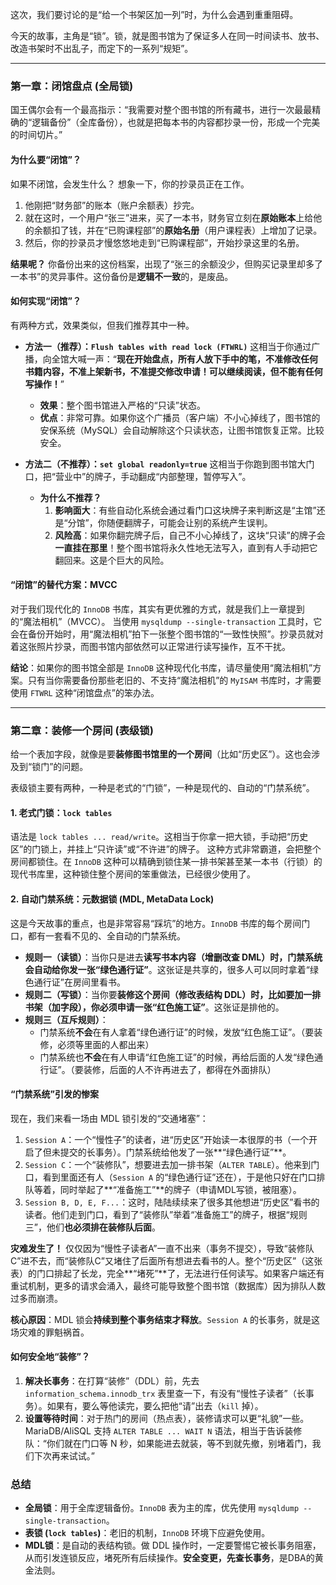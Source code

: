 这次，我们要讨论的是“给一个书架区加一列”时，为什么会遇到重重阻碍。

今天的故事，主角是“锁”。锁，就是图书馆为了保证多人在同一时间读书、放书、改造书架时不出乱子，而定下的一系列“规矩”。

---

### 第一章：闭馆盘点 (全局锁)

国王偶尔会有一个最高指示：“我需要对整个图书馆的所有藏书，进行一次最最精确的“逻辑备份”（全库备份），也就是把每本书的内容都抄录一份，形成一个完美的时间切片。”

#### 为什么要“闭馆”？
如果不闭馆，会发生什么？
想象一下，你的抄录员正在工作。
1.  他刚把“财务部”的账本（账户余额表）抄完。
2.  就在这时，一个用户“张三”进来，买了一本书，财务官立刻在**原始账本**上给他的余额扣了钱，并在“已购课程部”的**原始名册**（用户课程表）上增加了记录。
3.  然后，你的抄录员才慢悠悠地走到“已购课程部”，开始抄录这里的名册。

**结果呢？** 你备份出来的这份档案，出现了“张三的余额没少，但购买记录里却多了一本书”的灵异事件。这份备份是**逻辑不一致**的，是废品。

#### 如何实现“闭馆”？
有两种方式，效果类似，但我们推荐其中一种。

* **方法一（推荐）：`Flush tables with read lock (FTWRL)`**
    这相当于你通过广播，向全馆大喊一声：“**现在开始盘点，所有人放下手中的笔，不准修改任何书籍内容，不准上架新书，不准提交修改申请！可以继续阅读，但不能有任何写操作！**”
    * **效果**：整个图书馆进入严格的“只读”状态。
    * **优点**：非常可靠。如果你这个广播员（客户端）不小心掉线了，图书馆的安保系统（MySQL）会自动解除这个只读状态，让图书馆恢复正常。比较安全。

* **方法二（不推荐）：`set global readonly=true`**
    这相当于你跑到图书馆大门口，把“营业中”的牌子，手动翻成“内部整理，暂停写入”。
    * **为什么不推荐？**
        1.  **影响面大**：有些自动化系统会通过看门口这块牌子来判断这是“主馆”还是“分馆”，你随便翻牌子，可能会让别的系统产生误判。
        2.  **风险高**：如果你翻完牌子后，自己不小心掉线了，这块“只读”的牌子会**一直挂在那里**！整个图书馆将永久性地无法写入，直到有人手动把它翻回来。这是个巨大的风险。

#### “闭馆”的替代方案：MVCC
对于我们现代化的 `InnoDB` 书库，其实有更优雅的方式，就是我们上一章提到的“魔法相机”（MVCC）。
当使用 `mysqldump --single-transaction` 工具时，它会在备份开始时，用“魔法相机”拍下一张整个图书馆的“一致性快照”。抄录员就对着这张照片抄录，而图书馆内部依然可以正常进行读写操作，互不干扰。

**结论**：如果你的图书馆全部是 `InnoDB` 这种现代化书库，请尽量使用“魔法相机”方案。只有当你需要备份那些老旧的、不支持“魔法相机”的 `MyISAM` 书库时，才需要使用 `FTWRL` 这种“闭馆盘点”的笨办法。

---

### 第二章：装修一个房间 (表级锁)

给一个表加字段，就像是要**装修图书馆里的一个房间**（比如“历史区”）。这也会涉及到“锁门”的问题。

表级锁主要有两种，一种是老式的“门锁”，一种是现代的、自动的“门禁系统”。

#### 1. 老式门锁：`lock tables`
语法是 `lock tables ... read/write`。这相当于你拿一把大锁，手动把“历史区”的门锁上，并挂上“只许读”或“不许进”的牌子。
这种方式非常霸道，会把整个房间都锁住。在 `InnoDB` 这种可以精确到锁住某一排书架甚至某一本书（行锁）的现代书库里，这种锁住整个房间的笨重做法，已经很少使用了。

#### 2. 自动门禁系统：元数据锁 (MDL, MetaData Lock)

这是今天故事的重点，也是非常容易“踩坑”的地方。`InnoDB` 书库的每个房间门口，都有一套看不见的、全自动的门禁系统。

* **规则一（读锁）**：当你只是进去**读写书本内容（增删改查 DML）**时，门禁系统会自动给你发一张**“绿色通行证”**。这张证是共享的，很多人可以同时拿着“绿色通行证”在房间里看书。
* **规则二（写锁）**：当你要**装修这个房间（修改表结构 DDL）**时，比如要加一排书架（加字段），你必须申请一张**“红色施工证”**。这张证是排他的。
* **规则三（互斥规则）**：
    * 门禁系统**不会**在有人拿着“绿色通行证”的时候，发放“红色施工证”。（要装修，必须等里面的人都出来）
    * 门禁系统也**不会**在有人申请“红色施工证”的时候，再给后面的人发“绿色通行证”。（要装修，后面的人不许再进去了，都得在外面排队）

#### “门禁系统”引发的惨案

现在，我们来看一场由 MDL 锁引发的“交通堵塞”：

1.  `Session A`：一个“慢性子”的读者，进“历史区”开始读一本很厚的书（一个开启了但未提交的长事务）。门禁系统给他发了一张**“绿色通行证”**。
2.  `Session C`：一个“装修队”，想要进去加一排书架（`ALTER TABLE`）。他来到门口，看到里面还有人（`Session A` 的“绿色通行证”还在），于是他只好在门口排队等着，同时举起了**“准备施工”**的牌子（申请MDL写锁，被阻塞）。
3.  `Session B, D, E, F...`：这时，陆陆续续来了很多其他想进“历史区”看书的读者。他们走到门口，看到了“装修队”举着“准备施工”的牌子，根据“规则三”，他们**也必须排在装修队后面**。

**灾难发生了！**
仅仅因为“慢性子读者A”一直不出来（事务不提交），导致“装修队C”进不去，而“装修队C”又堵住了后面所有想进去看书的人。整个“历史区”（这张表）的门口排起了长龙，完全**“堵死”**了，无法进行任何读写。如果客户端还有重试机制，更多的请求会涌入，最终可能导致整个图书馆（数据库）因为排队人数过多而崩溃。

**核心原因**：MDL 锁会**持续到整个事务结束才释放**。`Session A` 的长事务，就是这场灾难的罪魁祸首。

#### 如何安全地“装修”？
1.  **解决长事务**：在打算“装修”（DDL）前，先去 `information_schema.innodb_trx` 表里查一下，有没有“慢性子读者”（长事务）。如果有，要么等他读完，要么把他“请”出去（`kill` 掉）。
2.  **设置等待时间**：对于热门的房间（热点表），装修请求可以更“礼貌”一些。MariaDB/AliSQL 支持 `ALTER TABLE ... WAIT N` 语法，相当于告诉装修队：“你们就在门口等 N 秒，如果能进去就装，等不到就先撤，别堵着门，我们下次再来试试。”

### 总结

* **全局锁**：用于全库逻辑备份。`InnoDB` 表为主的库，优先使用 `mysqldump --single-transaction`。
* **表锁 (`lock tables`)**：老旧的机制，`InnoDB` 环境下应避免使用。
* **MDL锁**：是自动的表结构锁。做 DDL 操作时，一定要警惕它被长事务阻塞，从而引发连锁反应，堵死所有后续操作。**安全变更，先查长事务**，是DBA的黄金法则。